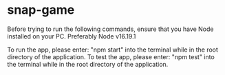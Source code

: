 # snap-game
Before trying to run the following commands, ensure that you have Node installed on your PC. Preferably Node v16.19.1

To run the app, please enter: "npm start" into the terminal while in the root directory of the application.
To test the app, please enter: "npm test" into the terminal while in the root directory of the application.
